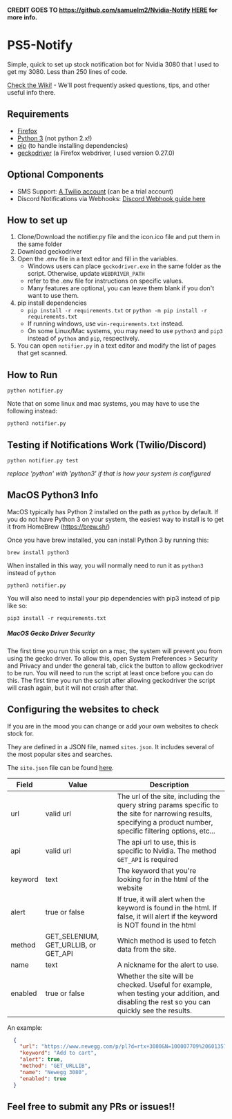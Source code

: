 **CREDIT GOES TO https://github.com/samuelm2/Nvidia-Notify [HERE](https://github.com/samuelm2/Nvidia-Notify) for more info.**

# PS5-Notify
Simple, quick to set up stock notification bot for Nvidia 3080 that I used to get my 3080. Less than 250 lines of code.

[Check the Wiki!](https://github.com/samuelm2/Nvidia-Notify/wiki) - We'll post frequently asked questions, tips, and other useful info there.

## Requirements
- [Firefox](https://www.mozilla.org/en-US/firefox/download/thanks/)
- [Python 3](https://www.python.org/downloads/) (not python 2.x!)
- [pip](https://pip.pypa.io/en/stable/installing/) (to handle installing dependencies)
- [geckodriver](https://github.com/mozilla/geckodriver/releases) (a Firefox webdriver, I used version 0.27.0)

## Optional Components
- SMS Support: [A Twilio account](https://www.twilio.com/try-twilio) (can be a trial account)
- Discord Notifications via Webhooks: [Discord Webhook guide here](https://support.discord.com/hc/en-us/articles/228383668-Intro-to-Webhooks)

## How to set up
1. Clone/Download the notifier.py file and the icon.ico file and put them in the same folder
2. Download geckodriver
3. Open the .env file in a text editor and fill in the variables.
    -   Windows users can place `geckodriver.exe` in the same folder as the script. Otherwise, update `WEBDRIVER_PATH`
	-	refer to the .env file for instructions on specific values.
	-   Many features are optional, you can leave them blank if you don't want to use them.
4. pip install dependencies
	-  `pip install -r requirements.txt` or `python -m pip install -r requirements.txt`
    - If running windows, use `win-requirements.txt` instead.
    - On some Linux/Mac systems, you may need to use `python3` and `pip3` instead of `python` and `pip`, respectively.
5. You can open `notifier.py` in a text editor and modify the list of pages that get scanned.

## How to Run

```
python notifier.py
```

Note that on some linux and mac systems, you may have to use the following instead:
```
python3 notifier.py
```

## Testing if Notifications Work (Twilio/Discord)

```
python notifier.py test
```
*replace 'python' with 'python3' if that is how your system is configured*

## MacOS Python3 Info

MacOS typically has Python 2 installed on the path as `python` by default. If you do not have Python 3 on your system,
the easiest way to install is to get it from HomeBrew (https://brew.sh/)

Once you have brew installed, you can install Python 3 by running this:

```
brew install python3
```

When installed in this way, you will normally need to run it as `python3` instead of `python`

```
python3 notifier.py
```

You will also need to install your pip dependencies with pip3 instead of pip like so:

```
pip3 install -r requirements.txt
```


##### MacOS Gecko Driver Security

The first time you run this script on a mac, the system will prevent you from using the gecko driver.  To allow this, open System Preferences > Security and Privacy and under the general tab, click the button to allow geckodriver to be run.  You will need to run the script at least once before you can do this.  The first time you run the script after allowing geckodriver the script will crash again, but it will not crash after that.


## Configuring the websites to check

If you are in the mood you can change or add your own websites to check stock for.

They are defined in a JSON file, named `sites.json`. It includes several of the most popular sites and searches.

The `site.json` file can be found [here](https://github.com/samuelm2/Nvidia-Notify/blob/master/sites.json).

| Field  | Value | Description  |
|---|---|---|
| url     | valid url | The url of the site, including the query string params specific to the site for narrowing results, specifying a product number, specific filtering options, etc...
| api     | valid url | The api url to use, this is specific to Nvidia.  The method `GET_API` is required
| keyword | text | The keyword that you're looking for in the html of the website
| alert   | true or false | If true, it will alert when the keyword is found in the html. If false, it will alert if the keyword is NOT found in the html
| method  | GET_SELENIUM, GET_URLLIB, or GET_API | Which method is used to fetch data from the site.
| name    | text | A nickname for the alert to use.
| enabled | true or false | Whether the site will be checked. Useful for example, when testing your addition, and disabling the rest so you can quickly see the results.

An example:

```json
  {
    "url": "https://www.newegg.com/p/pl?d=rtx+3080&N=100007709%20601357247",
    "keyword": "Add to cart",
    "alert": true,
    "method": "GET_URLLIB",
    "name": "Newegg 3080",
    "enabled": true
  }
```

## Feel free to submit any PRs or issues!!
